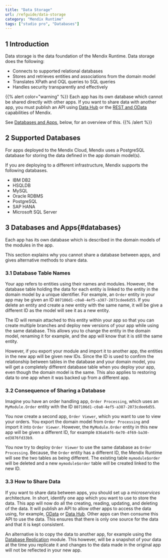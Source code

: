 ```yaml
---
title: "Data Storage"
url: /refguide/data-storage
category: "Mendix Runtime"
tags: ["studio pro", "Databases"]
---
```


## 1 Introduction

Data storage is the data foundation of the Mendix Runtime. Data storage does the following:

* Connects to supported relational databases
* Stores and retrieves entities and associations from the domain model
* Translates XPath and OQL queries to SQL queries
* Handles security transparently and effectively

{{% alert color="warning" %}}
Each app has its own database which cannot be shared directly with other apps. If you want to share data with another app, you must publish an API using [Data Hub](/data-hub/share-data) or the [REST and OData](integration) capabilities of Mendix.

See [Databases and Apps](#databases), below, for an overview of this.
{{% /alert %}}

## 2 Supported Databases

For apps deployed to the Mendix Cloud, Mendix uses a PostgreSQL database for storing the data defined in the app domain model(s).

If you are deploying to a different infrastructure, Mendix supports the following databases.

* IBM DB2
* HSQLDB
* MySQL
* Oracle RDBMS
* PostgreSQL
* SAP HANA
* Microsoft SQL Server

## 3 Databases and Apps{#databases}

Each app has its own database which is described in the domain models of the modules in the app.

This section explains why you cannot share a database between apps, and gives alternative methods to share data.

### 3.1 Database Table Names

Your app refers to entities using their names and modules. However, the database table holding the data for each entity is linked to the entity in the domain model by a unique identifier. For example, an `Order` entity in your app may be given an ID `807106d1-c0a8-4ef5-a387-2073cdee6d55`. If you delete an entity and create a new entity with the same name, it will be give a different ID as the model will see it as a new entity.

The ID will remain attached to this entity within your app so that you can create multiple branches and deploy new versions of your app while using the same database. This allows you to change the entity in the domain model, renaming it for example, and the app will know that it is still the same entity.

However, if you export your module and import it to another app, the entities in the new app will be given new IDs. Since the ID is used to confirm the relationship between tables in the database and your domain model, you will get a completely different database table when you deploy your app, even though the domain model is the same. This also applies to restoring data to one app when it was backed up from a different app.

### 3.2 Consequence of Sharing a Database

Imagine you have an order handling app, `Order Processing`, which uses an `MyModule.Order` entity with the ID `807106d1-c0a8-4ef5-a387-2073cdee6d55`.

You now create a second app, `Order Viewer`, which you want to use to view your orders. You export the domain model from `Order Processing` and import it into `Order Viewer`. However, the `MyModule.Order` entity in this new app will be given a different ID, for example `836a64f6-6e70-4f69-ba30-ed3876fd33b9`.

You now try to deploy `Order Viewer` to use the same database as `Order Processing`. Because, the `Order` entity has a different ID, the Mendix Runtime will see the two tables as being different. The existing table `mymodule$order` will be deleted and a new `mymodule$order` table will be created linked to the new ID.

### 3.3 How to Share Data

If you want to share data between apps, you should set up a *microservices* architecture. In short, identify one app which you want to use to store the data. This app will now do all the creating, reading, updating, and deleting of the data. It will publish an API to allow other apps to access the data using, for example, [OData](published-odata-services) or [Data Hub](/data-hub/share-data/). Other apps can then consume this API to use the data. This ensures that there is only one source for the data and that it is kept consistent.

An alternative is to copy the data to another app, for example using the [Database Replication](/appstore/modules/database-replication) module. This however, will be a snapshot of your data at the time you replicate it and changes to the data made in the original app will not be reflected in your new app.
